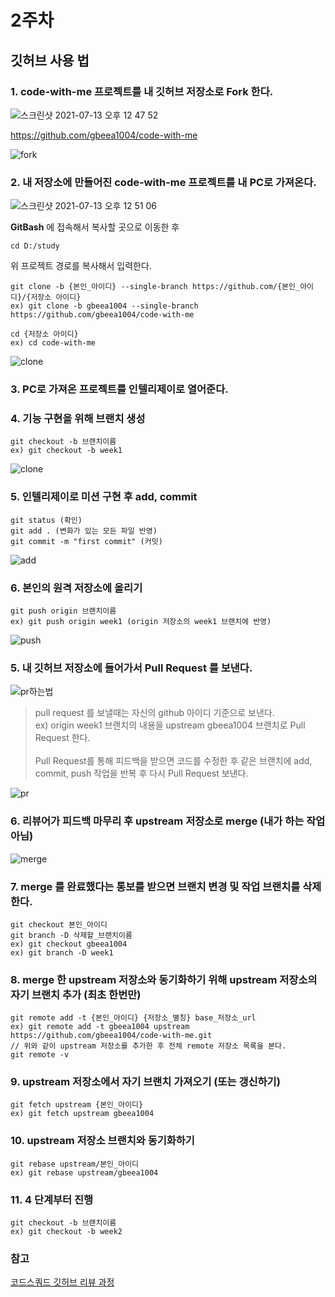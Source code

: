 # 2주차
<a id="githubGuide"></a>
## 깃허브 사용 법

### 1. code-with-me 프로젝트를 내 깃허브 저장소로 Fork 한다.
![스크린샷 2021-07-13 오후 12 47 52](https://user-images.githubusercontent.com/33652399/125387361-b8ee5400-e3d8-11eb-99a6-c10e760869d7.png)

https://github.com/gbeea1004/code-with-me

![fork](githubguide_01.jpeg)

### 2. 내 저장소에 만들어진 code-with-me 프로젝트를 내 PC로 가져온다.
![스크린샷 2021-07-13 오후 12 51 06](https://user-images.githubusercontent.com/33652399/125387532-0bc80b80-e3d9-11eb-851c-d015d73ddd8f.png)

**GitBash** 에 접속해서 복사할 곳으로 이동한 후

```
cd D:/study
```
위 프로젝트 경로를 복사해서 입력한다.
```
git clone -b {본인_아이디} --single-branch https://github.com/{본인_아이디}/{저장소 아이디}
ex) git clone -b gbeea1004 --single-branch https://github.com/gbeea1004/code-with-me
```

```
cd {저장소 아이디}
ex) cd code-with-me
```

![clone](githubguide_02.jpeg)

### 3. PC로 가져온 프로젝트를 인텔리제이로 열어준다.

### 4. 기능 구현을 위해 브랜치 생성

```
git checkout -b 브랜치이름
ex) git checkout -b week1
```

![clone](githubguide_03.jpeg)


### 5. 인텔리제이로 미션 구현 후 add, commit
```
git status (확인)
git add . (변화가 있는 모든 파일 반영)
git commit -m "first commit" (커밋)
```
![add](githubguide_04.jpeg)

### 6. 본인의 원격 저장소에 올리기

```
git push origin 브랜치이름
ex) git push origin week1 (origin 저장소의 week1 브랜치에 반영)
```
![push](githubguide_05.jpeg)

### 5. 내 깃허브 저장소에 들어가서 Pull Request 를 보낸다. 
![pr하는법](githubguide_07.png)

> pull request 를 보낼때는 자신의 github 아이디 기준으로 보낸다.<br/> 
> ex) origin week1 브랜치의 내용을 upstream gbeea1004 브랜치로 Pull Request 한다.<br/><br/>
> Pull Request를 통해 피드백을 받으면 코드를 수정한 후 같은 브랜치에 add, commit, push 작업을 반복 후 다시 Pull Request 보낸다.

![pr](githubguide_06.jpeg)

### 6. 리뷰어가 피드백 마무리 후 upstream 저장소로 merge (내가 하는 작업 아님)
![merge](githubguide_08.jpeg)

### 7. merge 를 완료했다는 통보를 받으면 브랜치 변경 및 작업 브랜치를 삭제한다.
```
git checkout 본인_아이디
git branch -D 삭제할_브랜치이름
ex) git checkout gbeea1004
ex) git branch -D week1
```

### 8. merge 한 upstream 저장소와 동기화하기 위해 upstream 저장소의 자기 브랜치 추가 (최초 한번만)
```
git remote add -t {본인_아이디} {저장소_별칭} base_저장소_url
ex) git remote add -t gbeea1004 upstream https://github.com/gbeea1004/code-with-me.git
// 위와 같이 upstream 저장소를 추가한 후 전체 remote 저장소 목록을 본다.
git remote -v
```

### 9. upstream 저장소에서 자기 브랜치 가져오기 (또는 갱신하기)
```
git fetch upstream {본인_아이디}
ex) git fetch upstream gbeea1004
```

### 10. upstream 저장소 브랜치와 동기화하기
```
git rebase upstream/본인_아이디
ex) git rebase upstream/gbeea1004
```

### 11. 4 단계부터 진행
```
git checkout -b 브랜치이름
ex) git checkout -b week2
```

### 참고
[코드스쿼드 깃허브 리뷰 과정](https://github.com/code-squad/codesquad-docs/blob/master/codereview/README.md)